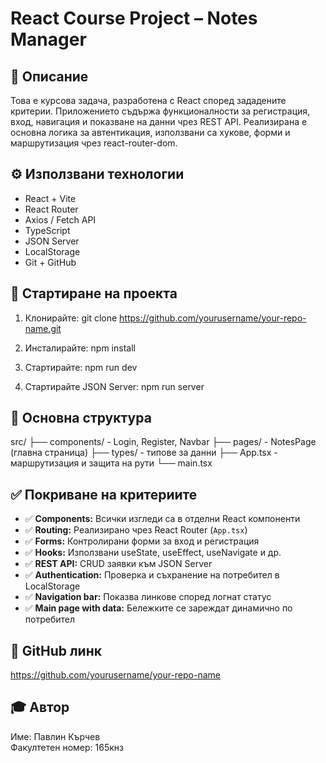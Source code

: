 # React Course Project – Notes Manager

## 🧩 Описание

Това е курсова задача, разработена с React според зададените критерии. Приложението съдържа функционалности за регистрация, вход, навигация и показване на данни чрез REST API. Реализирана е основна логика за автентикация, използвани са хукове, форми и маршрутизация чрез react-router-dom.

## ⚙️ Използвани технологии

- React + Vite
- React Router
- Axios / Fetch API
- TypeScript
- JSON Server
- LocalStorage
- Git + GitHub

## 🚀 Стартиране на проекта

1. Клонирайте:
git clone https://github.com/yourusername/your-repo-name.git

2. Инсталирайте:
npm install

3. Стартирайте:
npm run dev

4. Стартирайте JSON Server:
npm run server

## 📁 Основна структура

src/
├── components/ - Login, Register, Navbar
├── pages/ - NotesPage (главна страница)
├── types/ - типове за данни
├── App.tsx - маршрутизация и защита на рути
└── main.tsx

## ✅ Покриване на критериите

- ✅ **Components:** Всички изгледи са в отделни React компоненти
- ✅ **Routing:** Реализирано чрез React Router (`App.tsx`)
- ✅ **Forms:** Контролирани форми за вход и регистрация
- ✅ **Hooks:** Използвани useState, useEffect, useNavigate и др.
- ✅ **REST API:** CRUD заявки към JSON Server
- ✅ **Authentication:** Проверка и съхранение на потребител в LocalStorage
- ✅ **Navigation bar:** Показва линкове според логнат статус
- ✅ **Main page with data:** Бележките се зареждат динамично по потребител

## 🔗 GitHub линк

https://github.com/yourusername/your-repo-name

## 🎓 Автор

Име: Павлин Кърчев  
Факултетен номер: 165кнз

